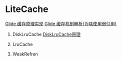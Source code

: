 # LiteCache

[Glide 缓存原理实现](https://blog.csdn.net/yin13753884368/article/details/105081776)
[Glide 缓存机制解析(为啥使用弱引用)](https://blog.csdn.net/u011418943/article/details/107026881)

1. DiskLruCache
[DiskLruCache原理](./doc/disklrucache.md)

2. LruCache
3. WeakRefren